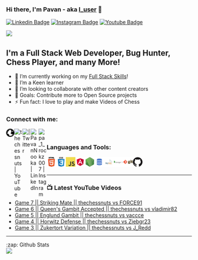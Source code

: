 ### Hi there, I'm Pavan - aka [l_user][website] 👋

[![Linkedin Badge](https://img.shields.io/badge/-PavanNooka-blue?style=flat-square&logo=Linkedin&logoColor=white&link=https://www.linkedin.com/in/pavan-nooka-a6705918b)][linkedin]
[![Instagram Badge](https://img.shields.io/badge/-pa_1_rockz007-purple?style=flat-square&logo=instagram&logoColor=white&link=https://www.instagram.com/pa_1_rockz007)][instagram]
[![Youtube Badge](https://img.shields.io/badge/-thechessnuts-darkred?style=flat-square&logo=youtube&logoColor=white&link=https://www.youtube.com/channel/UC_qRV7wvFlFgpxC40Dgubsw)][youtube]

![](https://visitor-badge.glitch.me/badge?page_id=NookaPavan/NookaPavan)


## I'm a Full Stack Web Developer, Bug Hunter, Chess Player, and many More!

- 🔭 I’m currently working on my [Full Stack Skills][website]!
- 🌱 I’m a Keen learner
- 👯 I’m looking to collaborate with other content creators
- 🥅 Goals: Contribute more to Open Source projects
- ⚡ Fun fact: I love to play and make Videos of Chess

### Connect with me:

[<img align="left" alt="" width="22px" src="https://raw.githubusercontent.com/iconic/open-iconic/master/svg/globe.svg" />][website]
[<img align="left" alt="thechessnuts | YouTube" width="22px" src="https://cdn.jsdelivr.net/npm/simple-icons@v3/icons/youtube.svg" />][youtube]
[<img align="left" alt=" | Twitter" width="22px" src="https://cdn.jsdelivr.net/npm/simple-icons@v3/icons/twitter.svg" />][twitter]
[<img align="left" alt="PavanNooka | LinkedIn" width="22px" src="https://cdn.jsdelivr.net/npm/simple-icons@v3/icons/linkedin.svg" />][linkedin]
[<img align="left" alt="pa_1_rockz007 | Instagram" width="22px" src="https://cdn.jsdelivr.net/npm/simple-icons@v3/icons/instagram.svg" />][instagram]

<br />

### Languages and Tools:

[<img align="left" alt="HTML5" width="26px" src="https://raw.githubusercontent.com/github/explore/80688e429a7d4ef2fca1e82350fe8e3517d3494d/topics/html/html.png" />][nothing]
[<img align="left" alt="CSS3" width="26px" src="https://raw.githubusercontent.com/github/explore/80688e429a7d4ef2fca1e82350fe8e3517d3494d/topics/css/css.png" />][nothing]
[<img align="left" alt="JavaScript" width="26px" src="https://raw.githubusercontent.com/github/explore/80688e429a7d4ef2fca1e82350fe8e3517d3494d/topics/javascript/javascript.png" />][nothing]
[<img align="left" alt="angularjs.org" width="26px" src="https://raw.githubusercontent.com/github/explore/80688e429a7d4ef2fca1e82350fe8e3517d3494d/topics/angular/angular.png" />][nothing]
[<img align="left" alt="Node.js" width="26px" src="https://raw.githubusercontent.com/github/explore/80688e429a7d4ef2fca1e82350fe8e3517d3494d/topics/nodejs/nodejs.png" />][nothing]
[<img align="left" alt="SQL" width="26px" src="https://raw.githubusercontent.com/github/explore/80688e429a7d4ef2fca1e82350fe8e3517d3494d/topics/sql/sql.png" />][nothing]
[<img align="left" alt="MySQL" width="26px" src="https://raw.githubusercontent.com/github/explore/80688e429a7d4ef2fca1e82350fe8e3517d3494d/topics/mysql/mysql.png" />][nothing]
[<img align="left" alt="MongoDB" width="26px" src="https://raw.githubusercontent.com/github/explore/80688e429a7d4ef2fca1e82350fe8e3517d3494d/topics/mongodb/mongodb.png" />][nothing]
[<img align="left" alt="Git" width="26px" src="https://raw.githubusercontent.com/github/explore/80688e429a7d4ef2fca1e82350fe8e3517d3494d/topics/git/git.png" />][nothing]
[<img align="left" alt="GitHub" width="26px" src="https://raw.githubusercontent.com/github/explore/78df643247d429f6cc873026c0622819ad797942/topics/github/github.png" />][nothing]

<br />
<br />

---

### 📺 Latest YouTube Videos

<!-- YOUTUBE:START -->
- [Game 7 || Striking Mate || thechessnuts vs FORCE91](https://www.youtube.com/watch?v=s1DC0V60LBs)
- [Game 6 || Queen's Gambit Accepted || thechessnuts vs vladimir82](https://www.youtube.com/watch?v=j_55vN6DMs8)
- [Game 5 || Englund Gambit || thechessnuts vs vaccce](https://www.youtube.com/watch?v=Ye8p-8aa4_w)
- [Game 4 || Horwitz Defense || thechessnuts vs Ziebgr23](https://www.youtube.com/watch?v=Np6TbSvXvAs)
- [Game 3 || Zukertort Variation || thechessnuts vs J_Redd](https://www.youtube.com/watch?v=xsgZhthzpuM)
<!-- YOUTUBE:END -->

---

<summary>:zap: Github Stats</summary>

<img src="https://github-readme-stats.vercel.app/api?username=NookaPavan&&show_icons=true&title_color=ffffff&icon_color=bb2acf&text_color=daf7dc&bg_color=151515"/>


[website]: https://github.com/NookaPavan
[twitter]: google.com
[youtube]: https://www.youtube.com/channel/UC_qRV7wvFlFgpxC40Dgubsw
[instagram]: https://www.instagram.com/pa_1_rockz007
[linkedin]: https://www.linkedin.com/in/pavan-nooka-a6705918b
[nothing]: https://github.com/NookaPavan
